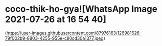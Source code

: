 # coco-thik-ho-gya![WhatsApp Image 2021-07-26 at 16 54 40]
(https://user-images.githubusercontent.com/87976163/126981626-79f002b9-8803-4255-955e-c80cd30a1377.jpeg)
